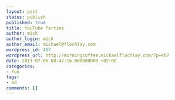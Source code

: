 ```yaml
---
layout: post
status: publish
published: true
title: YouTube Parties
author: mick
author_login: mick
author_email: mickael@flochlay.com
wordpress_id: 467
wordpress_url: http://morningcoffee.mickaelflochlay.com/?p=467
date: 2011-07-06 08:47:16.000000000 +02:00
categories:
- Fun
tags:
- bd
comments: []
---
```


